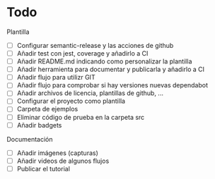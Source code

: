 # Todo

Plantilla

- [ ] Configurar semantic-release y las acciones de github
- [ ] Añadir test con jest, coverage y añadirlo a CI
- [ ] Añadir README.md indicando como personalizar la plantilla
- [ ] Añadir herramienta para documentar y publicarla y añadirlo a CI
- [ ] Añadir flujo para utilizr GIT
- [ ] Añadir flujo para comprobar si hay versiones nuevas dependabot
- [ ] Añadir archivos de licencia, plantillas de github, ...
- [ ] Configurar el proyecto como plantilla
- [ ] Carpeta de ejemplos
- [ ] Eliminar código de prueba en la carpeta src
- [ ] Añadir badgets

Documentación

- [ ] Añadir imágenes (capturas)
- [ ] Añadir videos de algunos flujos
- [ ] Publicar el tutorial
